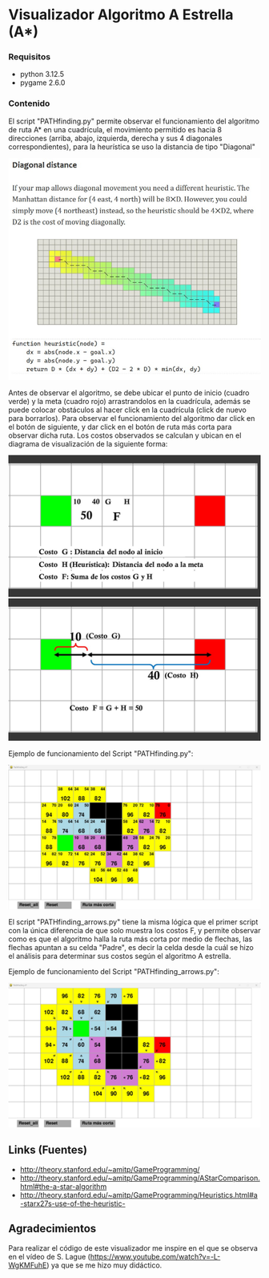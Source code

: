 Visualizador Algoritmo A Estrella (A*)
=======

### Requisitos
- python 3.12.5
- pygame 2.6.0 

### Contenido
El script "PATHfinding.py" permite observar el funcionamiento del algoritmo de ruta A* en una cuadrícula, el movimiento permitido es hacia 8 direcciones (arriba, abajo, izquierda, derecha y sus 4 diagonales correspondientes), para la heurística se uso la distancia de tipo "Diagonal" 

![Distancia][1]

Antes de observar el algoritmo, se debe ubicar el punto de inicio (cuadro verde) y la meta (cuadro rojo) arrastrandolos en la cuadrícula, además se puede colocar obstáculos al hacer click en la cuadrícula (click de nuevo para borrarlos). Para observar el funcionamiento del algoritmo dar click en el botón de siguiente, y dar click en el botón de ruta más corta para observar dicha ruta. 
Los costos observados se calculan y ubican en el diagrama de visualización de la siguiente forma:

![diagrama1][2]
![diagrama2][3]

Ejemplo de funcionamiento del Script "PATHfinding.py":

![ejemplo1][4]

El script "PATHfinding_arrows.py" tiene la misma lógica que el primer script con la única diferencia de que solo muestra los costos F, y permite observar como es que el algoritmo halla la ruta más corta por medio de flechas, las flechas apuntan a su celda "Padre", es decir la celda desde la cuál se hizo el análisis para determinar sus costos según el algoritmo A estrella. 

Ejemplo de funcionamiento del Script "PATHfinding_arrows.py":

![ejemplo2][5]

Links (Fuentes)
------------------------
- http://theory.stanford.edu/~amitp/GameProgramming/
- http://theory.stanford.edu/~amitp/GameProgramming/AStarComparison.html#the-a-star-algorithm
- http://theory.stanford.edu/~amitp/GameProgramming/Heuristics.html#a-starx27s-use-of-the-heuristic-

Agradecimientos
------------------------
Para realizar el código de este visualizador me inspire en el que se observa en el vídeo de S. Lague (https://www.youtube.com/watch?v=-L-WgKMFuhE) ya que se me hizo muy didáctico. 

[1]: https://raw.githubusercontent.com/cb3ndev/Visualizador-Algoritmo-A-Estrella/refs/heads/main/img/diagonal.jpg
[2]: https://raw.githubusercontent.com/cb3ndev/Visualizador-Algoritmo-A-Estrella/refs/heads/main/img/diagrama1.JPG
[3]: https://raw.githubusercontent.com/cb3ndev/Visualizador-Algoritmo-A-Estrella/refs/heads/main/img/diagrama2.JPG
[4]: https://raw.githubusercontent.com/cb3ndev/Visualizador-Algoritmo-A-Estrella/refs/heads/main/img/ejemplo1.jpg
[5]: https://raw.githubusercontent.com/cb3ndev/Visualizador-Algoritmo-A-Estrella/refs/heads/main/img/ejemplo2.jpg
